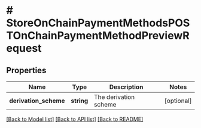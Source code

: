 # # StoreOnChainPaymentMethodsPOSTOnChainPaymentMethodPreviewRequest

## Properties

Name | Type | Description | Notes
------------ | ------------- | ------------- | -------------
**derivation_scheme** | **string** | The derivation scheme | [optional]

[[Back to Model list]](../../README.md#models) [[Back to API list]](../../README.md#endpoints) [[Back to README]](../../README.md)
